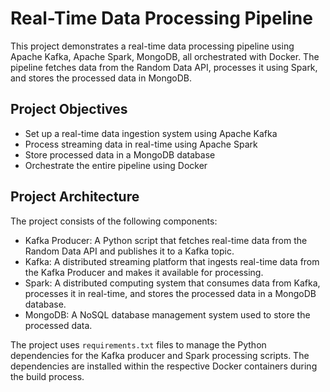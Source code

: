 # Real-Time Data Processing Pipeline

This project demonstrates a real-time data processing pipeline using Apache Kafka, Apache Spark, MongoDB, all orchestrated with Docker. The pipeline fetches data from the Random Data API, processes it using Spark, and stores the processed data in MongoDB.


## Project Objectives

- Set up a real-time data ingestion system using Apache Kafka
- Process streaming data in real-time using Apache Spark
- Store processed data in a MongoDB database
- Orchestrate the entire pipeline using Docker


## Project Architecture

The project consists of the following components:

- Kafka Producer: A Python script that fetches real-time data from the Random Data API and publishes it to a Kafka topic.
- Kafka: A distributed streaming platform that ingests real-time data from the Kafka Producer and makes it available for processing.
- Spark: A distributed computing system that consumes data from Kafka, processes it in real-time, and stores the processed data in a MongoDB database.
- MongoDB: A NoSQL database management system used to store the processed data.

The project uses `requirements.txt` files to manage the Python dependencies for the Kafka producer and Spark processing scripts. The dependencies are installed within the respective Docker containers during the build process.
